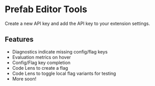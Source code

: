 # Prefab Editor Tools

Create a new API key and add the API key to your extension settings.

## Features

- Diagnostics indicate missing config/flag keys
- Evaluation metrics on hover
- Config/Flag key completion
- Code Lens to create a flag
- Code Lens to toggle local flag variants for testing
- More soon!
